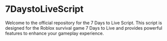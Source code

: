 # 7DaystoLiveScript
 Welcome to the official repository for the 7 Days to Live Script. This script is designed for the Roblox survival game 7 Days to Live and provides powerful features to enhance your gameplay experience.
